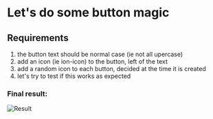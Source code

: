# Let's do some button magic

## Requirements
1. the button text should be normal case (ie not all upercase)
2. add an icon (ie ion-icon) to the button, left of the text
3. add a random icon to each button, decided at the time it is created
4. let's try to test if this works as expected

### Final result:
![Result](https://www.dropbox.com/s/mghkqa1jjypl2lj/Screenshot%202016-11-20%2022.47.52.png?dl=0)